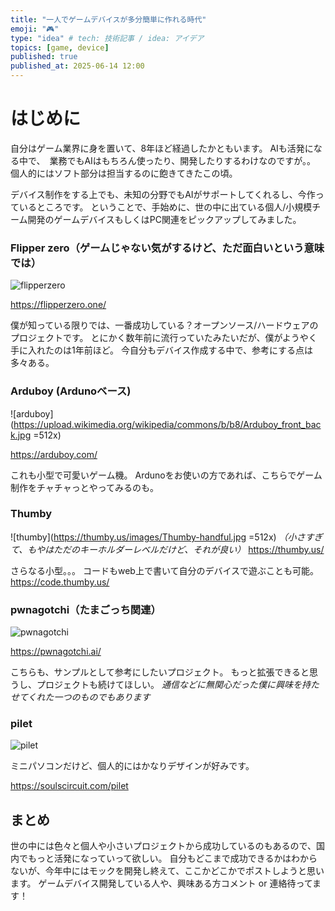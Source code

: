 ```yaml
---
title: "一人でゲームデバイスが多分簡単に作れる時代"
emoji: "🎮"
type: "idea" # tech: 技術記事 / idea: アイデア
topics: [game, device]
published: true
published_at: 2025-06-14 12:00
---
```


# はじめに
自分はゲーム業界に身を置いて、8年ほど経過したかともいます。
AIも活発になる中で、　業務でもAIはもちろん使ったり、開発したりするわけなのですが。。
個人的にはソフト部分は担当するのに飽きてきたこの頃。

デバイス制作をする上でも、未知の分野でもAIがサポートしてくれるし、今作っているところです。
ということで、手始めに、世の中に出ている個人/小規模チーム開発のゲームデバイスもしくはPC関連をピックアップしてみました。

### Flipper zero（ゲームじゃない気がするけど、ただ面白いという意味では）
![flipperzero](https://shop.flipperzero.one/cdn/shop/products/top.png?v=1671722838)

https://flipperzero.one/

僕が知っている限りでは、一番成功している？オープンソース/ハードウェアのプロジェクトです。
とにかく数年前に流行っていたみたいだが、僕がようやく手に入れたのは1年前ほど。
今自分もデバイス作成する中で、参考にする点は多々ある。


### Arduboy (Ardunoベース)
![arduboy](https://upload.wikimedia.org/wikipedia/commons/b/b8/Arduboy_front_back.jpg =512x)

https://arduboy.com/

これも小型で可愛いゲーム機。
Ardunoをお使いの方であれば、こちらでゲーム制作をチャチャっとやってみるのも。


### Thumby
![thumby](https://thumby.us/images/Thumby-handful.jpg =512x)
*（小さすぎて、もやはただのキーホルダーレベルだけど、それが良い）*
https://thumby.us/


さらなる小型。。。
コードもweb上で書いて自分のデバイスで遊ぶことも可能。
https://code.thumby.us/

### pwnagotchi（たまごっち関連）
![pwnagotchi](https://camo.githubusercontent.com/ed0d31b0dc77ffd366258eb2fecba4f4362a52e84eeef33a37b4d527840b00d4/68747470733a2f2f692e696d6775722e636f6d2f5836384758726e2e706e67)

https://pwnagotchi.ai/

こちらも、サンプルとして参考にしたいプロジェクト。
もっと拡張できると思うし、プロジェクトも続けてほしい。
*通信などに無関心だった僕に興味を持たせてくれた一つのものでもあります*


### pilet
![pilet](https://soulscircuit.com/images/pilet-5-mini-computer-b.jpg)

ミニパソコンだけど、個人的にはかなりデザインが好みです。

https://soulscircuit.com/pilet


## まとめ
世の中には色々と個人や小さいプロジェクトから成功しているのもあるので、国内でもっと活発になっていって欲しい。
自分もどこまで成功できるかはわからないが、今年中にはモックを開発し終えて、ここかどこかでポストしようと思います。
ゲームデバイス開発している人や、興味ある方コメント or 連絡待ってます！